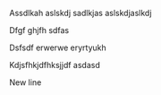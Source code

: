 Assdlkah aslskdj sadlkjas aslskdjaslkdj

Dfgf ghjfh sdfas

Dsfsdf erwerwe eryrtyukh

Kdjsfhkjdfhksjjdf asdasd

New line

